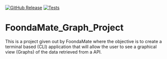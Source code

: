 [![GitHub Release](https://img.shields.io/github/release/GingerNinja2962/FoondaMate_Graph_Project.svg?style=flat)]()
[![Tests](https://github.com/GingerNinja2962/FoondaMate_Graph_Project/actions/workflows/Tests.yml/badge.svg?branch=main&event=push)](https://github.com/GingerNinja2962/FoondaMate_Graph_Project/actions/workflows/Tests.yml)
# FoondaMate_Graph_Project
This is a project given out by FoondaMate where the objective is to create a terminal based (CLI) application that will allow the user to see a graphical view (Graphs) of the data retrieved from a API.

